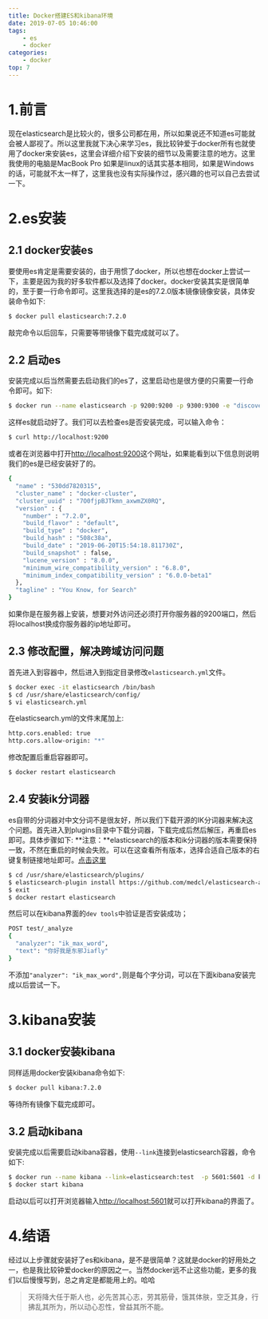 ```yaml
---
title: Docker搭建ES和kibana环境
date: 2019-07-05 10:46:00
tags:
    - es
    - docker
categories:
    - docker
top: 7
---
```

# 1.前言
现在elasticsearch是比较火的，很多公司都在用，所以如果说还不知道es可能就会被人鄙视了。所以这里我就下决心来学习es，我比较钟爱于docker所有也就使用了docker来安装es，这里会详细介绍下安装的细节以及需要注意的地方。这里我使用的电脑是MacBook Pro 如果是linux的话其实基本相同，如果是Windows的话，可能就不太一样了，这里我也没有实际操作过，感兴趣的也可以自己去尝试一下。
<!-- more -->
# 2.es安装
## 2.1 docker安装es
要使用es肯定是需要安装的，由于用惯了docker，所以也想在docker上尝试一下，主要是因为我的好多软件都以及选择了docker。docker安装其实是很简单的，至于要一行命令即可。这里我选择的是es的7.2.0版本镜像镜像安装，具体安装命令如下:
```bash
$ docker pull elasticsearch:7.2.0
```
敲完命令以后回车，只需要等带镜像下载完成就可以了。

## 2.2 启动es
安装完成以后当然需要去启动我们的es了，这里启动也是很方便的只需要一行命令即可。如下:
```bash
$ docker run --name elasticsearch -p 9200:9200 -p 9300:9300 -e "discovery.type=single-node" -d elasticsearch:7.2.0
```
这样es就启动好了。我们可以去检查es是否安装完成，可以输入命令：
```bash
$ curl http://localhost:9200
```
或者在浏览器中打开[http://localhost:9200](http://localhost:9200)这个网址，如果能看到以下信息则说明我们的es是已经安装好了的。
```bash
{
  "name" : "530dd7820315",
  "cluster_name" : "docker-cluster",
  "cluster_uuid" : "7O0fjpBJTkmn_axwmZX0RQ",
  "version" : {
    "number" : "7.2.0",
    "build_flavor" : "default",
    "build_type" : "docker",
    "build_hash" : "508c38a",
    "build_date" : "2019-06-20T15:54:18.811730Z",
    "build_snapshot" : false,
    "lucene_version" : "8.0.0",
    "minimum_wire_compatibility_version" : "6.8.0",
    "minimum_index_compatibility_version" : "6.0.0-beta1"
  },
  "tagline" : "You Know, for Search"
}
```
如果你是在服务器上安装，想要对外访问还必须打开你服务器的9200端口，然后将localhost换成你服务器的ip地址即可。

## 2.3 修改配置，解决跨域访问问题
首先进入到容器中，然后进入到指定目录修改`elasticsearch.yml`文件。
```bash
$ docker exec -it elasticsearch /bin/bash
$ cd /usr/share/elasticsearch/config/
$ vi elasticsearch.yml
```

在elasticsearch.yml的文件末尾加上:
```bash
http.cors.enabled: true
http.cors.allow-origin: "*"
```

修改配置后重启容器即可。
```bash
$ docker restart elasticsearch
```

## 2.4 安装ik分词器
es自带的分词器对中文分词不是很友好，所以我们下载开源的IK分词器来解决这个问题。首先进入到plugins目录中下载分词器，下载完成后然后解压，再重启es即可。具体步骤如下:
**注意：**elasticsearch的版本和ik分词器的版本需要保持一致，不然在重启的时候会失败。可以在这查看所有版本，选择合适自己版本的右键复制链接地址即可。[点击这里](https://github.com/medcl/elasticsearch-analysis-ik/releases)
```bash
$ cd /usr/share/elasticsearch/plugins/
$ elasticsearch-plugin install https://github.com/medcl/elasticsearch-analysis-ik/releases/download/v7.2.0/elasticsearch-analysis-ik-7.2.0.zip
$ exit
$ docker restart elasticsearch 
```
然后可以在kibana界面的`dev tools`中验证是否安装成功；
```bash
POST test/_analyze
{
  "analyzer": "ik_max_word",
  "text": "你好我是东邪Jiafly"
}
```
不添加`"analyzer": "ik_max_word",`则是每个字分词，可以在下面kibana安装完成以后尝试一下。

# 3.kibana安装
## 3.1 docker安装kibana
同样适用docker安装kibana命令如下:
```bash
$ docker pull kibana:7.2.0
```
等待所有镜像下载完成即可。

## 3.2 启动kibana
安装完成以后需要启动kibana容器，使用`--link`连接到elasticsearch容器，命令如下:
```bash
$ docker run --name kibana --link=elasticsearch:test  -p 5601:5601 -d kibana:7.2.0
$ docker start kibana
```
启动以后可以打开浏览器输入[http://localhost:5601](http://localhost:5601)就可以打开kibana的界面了。

# 4.结语
经过以上步骤就安装好了es和kibana，是不是很简单？这就是docker的好用处之一，也是我比较钟爱docker的原因之一。当然docker远不止这些功能，更多的我们以后慢慢写到，总之肯定是都能用上的。哈哈


>天将降大任于斯人也，必先苦其心志，劳其筋骨，饿其体肤，空乏其身，行拂乱其所为，所以动心忍性，曾益其所不能。




